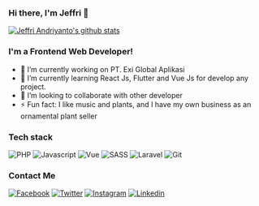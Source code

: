 ### Hi there, I'm Jeffri 👋

[![Jeffri Andriyanto's github stats](https://github-readme-stats.vercel.app/api?username=jeffriandriyanto)](https://github.com/jeffriandriyanto/jeffriandriyanto)

### I'm a Frontend Web Developer!
- 🔭 I’m currently working on PT. Exi Global Aplikasi
- 🌱 I’m currently learning React Js, Flutter and Vue Js for develop any project.
- 👯 I’m looking to collaborate with other developer
- ⚡ Fun fact: I like music and plants, and I have my own business as an ornamental plant seller

### Tech stack

![PHP](https://img.shields.io/badge/PHP-777BB4?style=for-the-badge&logo=php&logoColor=white)
![Javascript](https://img.shields.io/badge/JavaScript-323330?style=for-the-badge&logo=javascript&logoColor=F7DF1E)
![Vue](https://img.shields.io/badge/Vue.js-35495E?style=for-the-badge&logo=vuedotjs&logoColor=4FC08D)
![SASS](https://img.shields.io/badge/Sass-CC6699?style=for-the-badge&logo=sass&logoColor=white)
![Laravel](https://img.shields.io/badge/Laravel-FF2D20?style=for-the-badge&logo=laravel&logoColor=white)
![Git](https://img.shields.io/badge/Git-F05032?style=for-the-badge&logo=git&logoColor=white)

### Contact Me

[![Facebook](https://img.shields.io/badge/Facebook-1877F2?style=for-the-badge&logo=facebook&logoColor=white)](https://www.facebook.com/jeffri.t.m/)
[![Twitter](https://img.shields.io/badge/Twitter-1DA1F2?style=for-the-badge&logo=twitter&logoColor=white)](https://twitter.com/jeffri_ay)
[![Instagram](https://img.shields.io/badge/Instagram-E4405F?style=for-the-badge&logo=instagram&logoColor=white)](https://www.instagram.com/jeffri_andriyanto/)
[![Linkedin](https://img.shields.io/badge/linked%20in-0077B5?style=for-the-badge&logo=linkedin&logoColor=white)](https://www.linkedin.com/in/jeffri-andriyanto-226599b3/)
